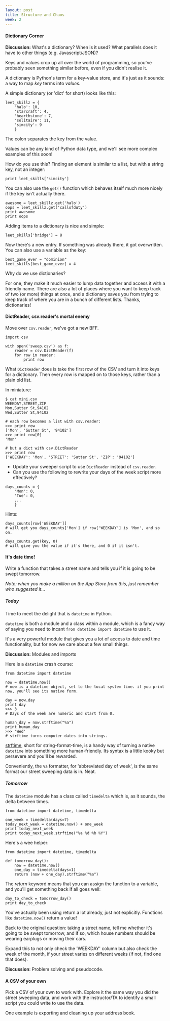 ```yaml
---
layout: post
title: Structure and Chaos
week: 2
---
```



#### Dictionary Corner

**Discussion:** What's a dictionary? When is it used? What parallels does it have to other things (e.g. Javascript/JSON)?

Keys and values crop up all over the world of programming, so you've probably seen something similar before, even if you didn't realise it.

A dictionary is Python's term for a key-value store, and it's just as it sounds: a way to map *key* terms into *values*.

A simple dictionary (or 'dict' for short) looks like this:

```
leet_skillz = {
    'halo': 10,
    'starcraft': 4,
    'hearthstone': 7,
    'solitaire': 11,
    'simcity': 9
    }
```

The colon separates the key from the value.

Values can be any kind of Python data type, and we'll see more complex examples of this soon!

How do you use this? Finding an element is similar to a list, but with a string key, not an integer:

```
print leet_skills['simcity']
```

You can also use the `get()` function which behaves itself much more nicely if the key isn't actually there.

```
awesome = leet_skillz.get('halo')
oops = leet_skillz.get('callofduty')
print awesome
print oops
```

Adding items to a dictionary is nice and simple:

```
leet_skills['bridge'] = 8
```

Now there's a new entry. If something was already there, it got overwritten. You can also use a variable as the key:

```
best_game_ever = "dominion"
leet_skills[best_game_ever] = 4
```

Why do we use dictionaries?

For one, they make it much easier to lump data together and access it with a friendly name. There are also a lot of places where you want to keep track of two (or more) things at once, and a dictionary saves you from trying to keep track of where you are in a bunch of different lists. Thanks, dictionaries!

#### DictReader, csv.reader's mortal enemy

Move over `csv.reader`, we've got a new BFF.

```
import csv

with open('sweep.csv') as f:
    reader = csv.DictReader(f)
    for row in reader:
        print row
```

What `DictReader` does is take the first row of the CSV and turn it into keys for a dictionary. Then every row is mapped on to those keys, rather than a plain old list.

In miniature:

```
$ cat mini.csv
WEEKDAY,STREET,ZIP
Mon,Sutter St,94102
Wed,Sutter St,94102

# each row becomes a list with csv.reader:
>>> print row
['Mon', 'Sutter St', '94102']
>>> print row[0]
'Mon'

# but a dict with csv.DictReader
>>> print row
{'WEEKDAY': 'Mon', 'STREET': 'Sutter St', 'ZIP': '94102'}
```

* Update your sweeper script to use `DictReader` instead of `csv.reader`.
* Can you use the following to rewrite your days of the week script more effectively?

```
days_counts = {
	'Mon': 0,
	'Tue': 0,
	...
	}
```

Hints:

```
days_counts[row['WEEKDAY']]
# will get you days_counts['Mon'] if row['WEEKDAY'] is 'Mon', and so on.

days_counts.get(key, 0)
# will give you the value if it's there, and 0 if it isn't.

```

#### It's date time!

Write a function that takes a street name and tells you if it is going to be swept tomorrow.

*Note: when you make a million on the App Store from this, just remember who suggested it...*

##### Today

Time to meet the delight that is `datetime` in Python.

`datetime` is both a module and a class within a module, which is a fancy way of saying you need to incant `from datetime import datetime` to use it.

It's a very powerful module that gives you a lot of access to date and time functionality, but for now we care about a few small things.

**Discussion:** Modules and imports

Here is a `datetime` crash course:

```
from datetime import datetime

now = datetime.now()
# now is a datetime object, set to the local system time. if you print now, you'll see its native form.

day = now.day
print day
>>> 3
# Days of the week are numeric and start from 0.

human_day = now.strftime("%a")
print human_day
>>> 'Wed'
# strftime turns computer dates into strings.

```
[strftime](http://strftime.org/), short for string-format-time, is a handy way of turning a native `datetime` into something more human-friendly. Its syntax is a little kooky but persevere and you'll be rewarded.

Conveniently, the `%a` formatter, for 'abbreviated day of week', is the same format our street sweeping data is in. Neat.

##### Tomorrow

The `datetime` module has a class called `timedelta` which is, as it sounds, the delta between times.

```
from datetime import datetime, timedelta

one_week = timedelta(days=7)
today_next_week = datetime.now() + one_week
print today_next_week
print today_next_week.strftime("%a %d %b %Y")
```

Here's a wee helper:

```
from datetime import datetime, timedelta

def tomorrow_day():
    now = datetime.now()
    one_day = timedelta(days=1)
    return (now + one_day).strftime("%a")
```

The *return* keyword means that you can assign the function to a variable, and you'll get something back if all goes well:

```
day_to_check = tomorrow_day()
print day_to_check
```

You've actually been using return a lot already, just not explicitly. Functions like `datetime.now()` return a value!

Back to the original question: taking a street name, tell me whether it's going to be swept tomorrow, and if so, which house numbers should be wearing earplugs or moving their cars.

Expand this to not only check the 'WEEKDAY' column but also check the week of the month, if your street varies on different weeks (if not, find one that does).

**Discussion**: Problem solving and pseudocode.

#### A CSV of your own

Pick a CSV of your own to work with. Explore it the same way you did the street sweeping data, and work with the instructor/TA to identify a small script you could write to use the data.

One example is exporting and cleaning up your address book.
